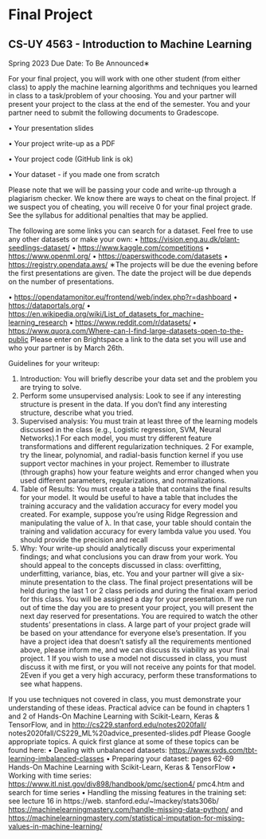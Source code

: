 # Final Project

## CS-UY 4563 - Introduction to Machine Learning

Spring 2023
Due Date: To Be Announced∗

For your final project, you will work with one other student (from either class) to apply
the machine learning algorithms and techniques you learned in class to a task/problem of
your choosing. You and your partner will present your project to the class at the end of
the semester.
You and your partner need to submit the following documents to Gradescope.

• Your presentation slides

• Your project write-up as a PDF

• Your project code (GitHub link is ok)

• Your dataset - if you made one from scratch

Please note that we will be passing your code and write-up through a plagiarism checker.
We know there are ways to cheat on the final project. If we suspect you of cheating, you
will receive 0 for your final project grade. See the syllabus for additional penalties that
may be applied.

The following are some links you can search for a dataset. Feel free to use any other
datasets or make your own:
• https://vision.eng.au.dk/plant-seedlings-dataset/
• https://www.kaggle.com/competitions
• https://www.openml.org/
• https://paperswithcode.com/datasets
• https://registry.opendata.aws/
∗The projects will be due the evening before the first presentations are given. The date the project will
be due depends on the number of presentations.

• https://opendatamonitor.eu/frontend/web/index.php?r=dashboard
• https://dataportals.org/
• https://en.wikipedia.org/wiki/List_of_datasets_for_machine-learning_research
• https://www.reddit.com/r/datasets/
• https://www.quora.com/Where-can-I-find-large-datasets-open-to-the-public
Please enter on Brightspace a link to the data set you will use and who your partner is
by March 26th.

Guidelines for your writeup:
1. Introduction: You will briefly describe your data set and the problem you are trying
to solve.
2. Perform some unsupervised analysis: Look to see if any interesting structure
is present in the data. If you don’t find any interesting structure, describe what you
tried.
3. Supervised analysis: You must train at least three of the learning models discussed
in the class (e.g., Logistic regression, SVM, Neural Networks).1 For each model, you
must try different feature transformations and different regularization techniques.
2
For example, try the linear, polynomial, and radial-basis function kernel if you use
support vector machines in your project. Remember to illustrate (through graphs)
how your feature weights and error changed when you used different parameters,
regularizations, and normalizations.
4. Table of Results: You must create a table that contains the final results for your
model. It would be useful to have a table that includes the training accuracy and the
validation accuracy for every model you created. For example, suppose you’re using
Ridge Regression and manipulating the value of λ. In that case, your table should
contain the training and validation accuracy for every lambda value you used. You
should provide the precision and recall
5. Why: Your write-up should analytically discuss your experimental findings; and
what conclusions you can draw from your work. You should appeal to the concepts
discussed in class: overfitting, underfitting, variance, bias, etc.
You and your partner will give a six-minute presentation to the class. The final project
presentations will be held during the last 1 or 2 class periods and during the final exam
period for this class. You will be assigned a day for your presentation. If we run out of
time the day you are to present your project, you will present the next day reserved for
presentations.
You are required to watch the other students’ presentations in class. A large part of
your project grade will be based on your attendance for everyone else’s presentation.
If you have a project idea that doesn’t satisfy all the requirements mentioned above,
please inform me, and we can discuss its viability as your final project.
1
If you wish to use a model not discussed in class, you must discuss it with me first, or you will not
receive any points for that model.
2Even if you get a very high accuracy, perform these transformations to see what happens.

If you use techniques not covered in class, you must demonstrate your understanding
of these ideas.
Practical advice can be found in chapters 1 and 2 of Hands-On Machine Learning with
Scikit-Learn, Keras & TensorFlow, and in http://cs229.stanford.edu/notes2020fall/
notes2020fall/CS229_ML%20advice_presented-slides.pdf Please Google appropriate
topics. A quick first glance at some of these topics can be found here:
• Dealing with unbalanced datasets: https://www.svds.com/tbt-learning-imbalanced-classes
• Preparing your dataset: pages 62-69 Hands-On Machine Learning with Scikit-Learn,
Keras & TensorFlow
• Working with time series: https://www.itl.nist.gov/div898/handbook/pmc/section4/
pmc4.htm and search for time series
• Handling the missing features in the training set: see lecture 16 in https://web.
stanford.edu/~lmackey/stats306b/ https://machinelearningmastery.com/handle-missing-data-python/
and https://machinelearningmastery.com/statistical-imputation-for-missing-values-in-machine-learning/
